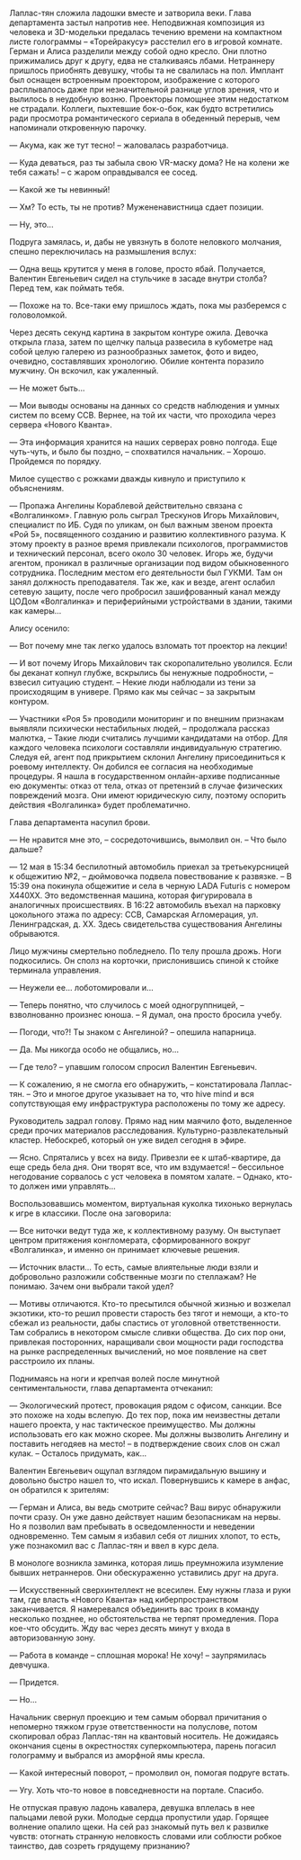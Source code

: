 Лаплас-тян сложила ладошки вместе и затворила веки. Глава департамента застыл напротив нее. Неподвижная композиция из человека и 3D-модельки предалась течению времени на компактном листе голограммы – «Торейракусу» расстелил его в игровой комнате. Герман и Алиса разделили между собой одно кресло. Они плотно прижимались друг к другу, едва не сталкиваясь лбами. Нетраннеру пришлось приобнять девушку, чтобы та не свалилась на пол. Имплант был оснащен встроенным проектором, изображение с которого расплывалось даже при незначительной разнице углов зрения, что и вылилось в неудобную возню. Проекторы помощнее этим недостатком не страдали. Коллеги, пыхтевшие бок-о-бок, как будто встретились ради просмотра романтического сериала в обеденный перерыв, чем напоминали откровенную парочку.

— Акума, как же тут тесно! – жаловалась разработчица.

— Куда деваться, раз ты забыла свою VR-маску дома? Не на колени же тебя сажать! – с жаром оправдывался ее сосед.

— Какой же ты невинный!

— Хм? То есть, ты не против? Мужененавистница сдает позиции.

— Ну, это...

Подруга замялась, и, дабы не увязнуть в болоте неловкого молчания, спешно переключилась на размышления вслух:

— Одна вещь крутится у меня в голове, просто ябай. Получается, Валентин Евгеньевич сидел на стульчике в засаде внутри столба? Перед тем, как поймать тебя.

— Похоже на то. Все-таки ему пришлось ждать, пока мы разберемся с головоломкой.

Через десять секунд картина в закрытом контуре ожила. Девочка открыла глаза, затем по щелчку пальца развесила в кубометре над собой целую галерею из разнообразных заметок, фото и видео, очевидно, составлявших хронологию. Обилие контента поразило мужчину. Он вскочил, как ужаленный.

— Не может быть...

— Мои выводы основаны на данных со средств наблюдения и умных систем по всему ССВ. Вернее, на той их части, что проходила через сервера «Нового Кванта».

— Эта информация хранится на наших серверах ровно полгода. Еще чуть-чуть, и было бы поздно, – спохватился начальник. – Хорошо. Пройдемся по порядку.

Милое существо с рожками дважды кивнуло и приступило к объяснениям.

— Пропажа Ангелины Кораблевой действительно связана с «Волгалинком». Главную роль сыграл Трескунов Игорь Михайлович, специалист по ИБ. Судя по уликам, он был важным звеном проекта «Рой 5», посвященного созданию и развитию коллективного разума. К этому проекту в разное время привлекали психологов, программистов и технический персонал, всего около 30 человек. Игорь же, будучи агентом, проникал в различные организации под видом обыкновенного сотрудника. Последним местом его деятельности был ГУКМИ. Там он занял должность преподавателя. Так же, как и везде, агент ослабил сетевую защиту, после чего пробросил зашифрованный канал между ЦОДом «Волгалинка» и периферийными устройствами в здании, такими как камеры...

Алису осенило:

— Вот почему мне так легко удалось взломать тот проектор на лекции!

— И вот почему Игорь Михайлович так скоропалительно уволился. Если бы деканат копнул глубже, вскрылись бы ненужные подробности, – взвесил ситуацию студент. – Некие люди наблюдали из тени за происходящим в универе. Прямо как мы сейчас – за закрытым контуром.

— Участники «Роя 5» проводили мониторинг и по внешним признакам выявляли психически нестабильных людей, – продолжала рассказ малютка, – Такие люди считались лучшими кандидатами на отбор. Для каждого человека психологи составляли индивидуальную стратегию. Следуя ей, агент под прикрытием склонил Ангелину присоединиться к роевому интеллекту. Он добился ее согласия на необходимые процедуры. Я нашла в государственном онлайн-архиве подписанные ею документы: отказ от тела, отказ от претензий в случае физических повреждений мозга. Они имеют юридическую силу, поэтому оспорить действия «Волгалинка» будет проблематично.

Глава департамента насупил брови.

— Не нравится мне это, – сосредоточившись, вымолвил он. – Что было дальше?

— 12 мая в 15:34 беспилотный автомобиль приехал за третьекурсницей к общежитию №2, – дюймовочка подвела повествование к развязке. – В 15:39 она покинула общежитие и села в черную LADA Futuris с номером X440XX. Это ведомственная машина, которая фигурировала в аналогичных происшествиях. В 16:22 автомобиль въехал на парковку цокольного этажа по адресу: ССВ, Самарская Агломерация, ул. Ленинградская, д. ХХ. Здесь свидетельства существования Ангелины обрываются.

Лицо мужчины смертельно побледнело. По телу прошла дрожь. Ноги подкосились. Он сполз на корточки, прислонившись спиной к стойке терминала управления.

— Неужели ее... лоботомировали и...

— Теперь понятно, что случилось с моей одногруппницей, – взволнованно произнес юноша. – Я думал, она просто бросила учебу.

— Погоди, что?! Ты знаком с Ангелиной? – опешила напарница.

— Да. Мы никогда особо не общались, но...

— Где тело? – упавшим голосом спросил Валентин Евгеньевич.

— К сожалению, я не смогла его обнаружить, – констатировала Лаплас-тян. – Это и многое другое указывает на то, что hive mind и вся сопутствующая ему инфраструктура расположены по тому же адресу.

Руководитель задрал голову. Прямо над ним маячило фото, выделенное среди прочих материалов расследования. Культурно-развлекательный кластер. Небоскреб, который он уже видел сегодня в эфире.

— Ясно. Спрятались у всех на виду. Привезли ее к штаб-квартире, да еще средь бела дня. Они творят все, что им вздумается! – бессильное негодование сорвалось с уст человека в помятом халате. – Однако, кто-то должен ими управлять...

Воспользовавшись моментом, виртуальная куколка тихонько вернулась к игре в классики. После она заговорила:

— Все ниточки ведут туда же, к коллективному разуму. Он выступает центром притяжения конгломерата, сформированного вокруг «Волгалинка», и именно он принимает ключевые решения.

— Источник власти... То есть, самые влиятельные люди взяли и добровольно разложили собственные мозги по стеллажам? Не понимаю. Зачем они выбрали такой удел?

— Мотивы отличаются. Кто-то пресытился обычной жизнью и возжелал экзотики, кто-то решил провести старость без тягот и немощи, а кто-то сбежал из реальности, дабы спастись от уголовной ответственности. Там собрались в некотором смысле сливки общества. До сих пор они, привлекая посторонних, наращивали свои мощности ради господства на рынке распределенных вычислений, но мое появление на свет расстроило их планы.

Поднимаясь на ноги и крепчая волей после минутной сентиментальности, глава департамента отчеканил:

— Экологический протест, провокация рядом с офисом, санкции. Все это похоже на ходы вслепую. До тех пор, пока им неизвестны детали нашего проекта, у нас тактическое преимущество. Мы должны использовать его как можно скорее. Мы должны вызволить Ангелину и поставить негодяев на место! – в подтверждение своих слов он сжал кулак. – Осталось придумать, как...

Валентин Евгеньевич ощупал взглядом пирамидальную вышину и довольно быстро нашел то, что искал. Повернувшись к камере в анфас, он обратился к зрителям:

— Герман и Алиса, вы ведь смотрите сейчас? Ваш вирус обнаружили почти сразу. Он уже давно действует нашим безопасникам на нервы. Но я позволил вам пребывать в осведомленности и неведении одновременно. Тем самым я избавил себя от лишних хлопот,  то есть, уже познакомил вас с Лаплас-тян и ввел в курс дела.

В монологе возникла заминка, которая лишь преумножила изумление бывших нетраннеров. Они обескураженно уставились друг на друга.

— Искусственный сверхинтеллект не всесилен. Ему нужны глаза и руки там, где власть «Нового Кванта» над киберпространством заканчивается. Я намеревался объединить вас троих в команду несколько позднее, но обстоятельства не терпят промедления. Пора кое-что обсудить. Жду вас через десять минут у входа в авторизованную зону.

— Работа в команде – сплошная морока! Не хочу! – заупрямилась девчушка.

— Придется.

— Но... 

Начальник свернул проекцию и тем самым оборвал причитания о непомерно тяжком грузе ответственности на полуслове, потом скопировал образ Лаплас-тян на квантовый носитель. Не дожидаясь окончания сцены в окрестностях суперкомпьютера, парень погасил голограмму и выбрался из аморфной ямы кресла.

— Какой интересный поворот, – промолвил он, помогая подруге встать.

— Угу. Хоть что-то новое в повседневности на портале. Спасибо.

Не отпуская правую ладонь кавалера, девушка вплелась в нее пальцами левой руки. Молодые сердца пропустили удар. Горящее волнение опалило щеки. На сей раз знакомый путь вел к развилке чувств: отогнать странную неловкость словами или соблюсти робкое таинство, дав созреть грядущему признанию?